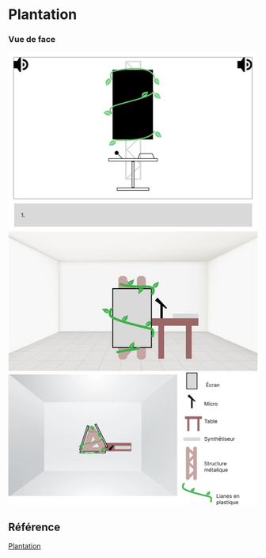 # Plantation
### Vue de face
![Vue de face](../../Assets/Plantation/fuga-face.png)
![Vue de coter](../../Assets/Plantation/plantation-side.png)
![Vue de haut](../../Assets/Plantation/plantation-sky.png)


## Référence 

[Plantation](https://tim-montmorency.com/582523-gestion/#/contenus/3_planification/20_plantation/)
